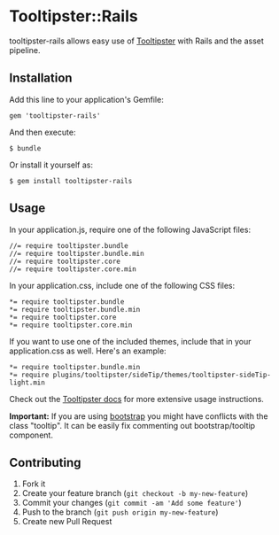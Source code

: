 # Tooltipster::Rails

tooltipster-rails allows easy use of [Tooltipster](http://iamceege.github.io/tooltipster/) with Rails and the asset pipeline.

## Installation

Add this line to your application's Gemfile:

    gem 'tooltipster-rails'

And then execute:

    $ bundle

Or install it yourself as:

    $ gem install tooltipster-rails

## Usage

In your application.js, require one of the following JavaScript files:

```
//= require tooltipster.bundle
//= require tooltipster.bundle.min
//= require tooltipster.core
//= require tooltipster.core.min
```

In your application.css, include one of the following CSS files:

```
*= require tooltipster.bundle
*= require tooltipster.bundle.min
*= require tooltipster.core
*= require tooltipster.core.min
```

If you want to use one of the included themes, include that in your application.css as well. Here's an example:
```
*= require tooltipster.bundle.min
*= require plugins/tooltipster/sideTip/themes/tooltipster-sideTip-light.min
```

Check out the [Tooltipster docs](http://iamceege.github.io/tooltipster/#getting-started) for more extensive usage instructions.

**Important:** If you are using [bootstrap](http://getbootstrap.com/) you might have conflicts with the class "tooltip". It can be easily fix commenting out bootstrap/tooltip component.

## Contributing

1. Fork it
2. Create your feature branch (`git checkout -b my-new-feature`)
3. Commit your changes (`git commit -am 'Add some feature'`)
4. Push to the branch (`git push origin my-new-feature`)
5. Create new Pull Request
